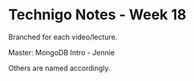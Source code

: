 # Technigo Notes - Week 18

Branched for each video/lecture.

Master: MongoDB Intro - Jennie

Others are named accordingly.